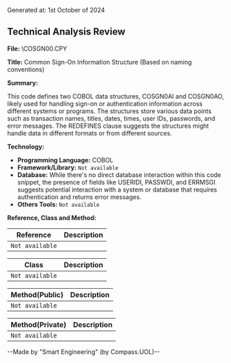 Generated at: 1st October of 2024

## Technical Analysis Review

**File:**  \COSGN00.CPY

**Title:**  Common Sign-On Information Structure (Based on naming conventions)

**Summary:** 

This code defines two COBOL data structures, COSGN0AI and COSGN0AO, likely used for handling sign-on or authentication information across different systems or programs.  The structures store various data points such as transaction names, titles, dates, times, user IDs, passwords, and error messages.  The REDEFINES clause suggests the structures might handle data in different formats or from different sources.

**Technology:**

* **Programming Language:** COBOL 
* **Framework/Library:** `Not available`
* **Database:**  While there's no direct database interaction within this code snippet, the presence of fields like USERIDI, PASSWDI, and ERRMSGI suggests potential interaction with a system or database that requires authentication and returns error messages.
* **Others Tools:** `Not available`

**Reference, Class and Method:**

| Reference | Description |
|---|---|
| `Not available` | |

| Class | Description |
|---|---|
| `Not available` |  |

| Method(Public) | Description |
|---|---|
| `Not available` |  |

| Method(Private) | Description |
|---|---|
| `Not available` |  |

--Made by "Smart Engineering" (by Compass.UOL)--